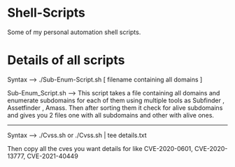 # Shell-Scripts
Some of my personal automation shell scripts.

# Details of all scripts
Syntax --> 
./Sub-Enum-Script.sh [ filename containing all domains ]
  
  Sub-Enum_Script.sh --> This script takes a file containing all domains and enumerate subdomains for each of them using multiple tools as Subfinder , Assetfinder , Amass. Then after sorting them it check for alive subdomains and gives you 2 files one with all subdomains and other with alive ones.

----------------------------------------------------------------------------------------

Syntax --> 
./Cvss.sh  or ./Cvss.sh | tee details.txt

  Then copy all the cves you want details for like CVE-2020-0601, CVE-2020-13777, CVE-2021-40449
